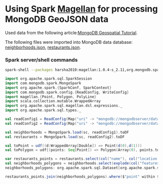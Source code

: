 # Using Spark [Magellan](https://github.com/harsha2010/magellan) for processing MongoDB GeoJSON data

Used data from the following article:[MongoDB Geospatial Tutorial](https://docs.mongodb.com/manual/tutorial/geospatial-tutorial/).

The following files were imported into MongoDB data database:
[neighborhoods.json](https://raw.githubusercontent.com/mongodb/docs-assets/geospatial/neighborhoods.json),
[restaurants.json](https://raw.githubusercontent.com/mongodb/docs-assets/geospatial/restaurants.json).

### Spark server/shell commands
```bash
spark-shell --packages harsha2010:magellan:1.0.4-s_2.11,org.mongodb.spark:mongo-spark-connector_2.11:2.3.1<br/>
```
```scala
import org.apache.spark.sql.SparkSession
import com.mongodb.spark.MongoSpark
import org.apache.spark.{SparkConf, SparkContext}
import com.mongodb.spark.config.{ReadConfig, WriteConfig}
import magellan.{Point, Polygon, PolyLine}
import scala.collection.mutable.WrappedArray
import org.apache.spark.sql.magellan.dsl.expressions._
import org.apache.spark.sql.types._

val readConfig1 = ReadConfig(Map("uri" -> "mongodb://mongodbserver/data.neighborhoods"))
val readConfig2 = ReadConfig(Map("uri" -> "mongodb://mongodbserver/data.restaurants"))

val neighborhoods = MongoSpark.load(sc, readConfig1).toDF
val restaurants = MongoSpark.load(sc, readConfig2).toDF

val toPoint = udf((d:WrappedArray[Double]) => Point(d(0),d(1)))
val toPolygon = udf{(points: Seq[Point]) => Polygon(Array(0), points.toArray)}

var restaurants_points = restaurants.select(col("name"), col("location.coordinates") as "point").withColumn("point", toPoint(col("point"))).cache()
val neighborhoods_polygons = neighborhoods.select(explode(col("features"))).select(col("col.properties.neighborhood") as "neighborhood", col("col.geometry.coordinates").getItem(0) as "polygon").withColumn("polygon", explode_outer(col("polygon"))).withColumn("polygon", myUDf(col("polygon"))).groupBy(col("neighborhood")).agg(collect_list(col("polygon")) as "polygon").withColumn("polygon", toPolygon(col("polygon"))).cache()
neighborhoods_polygons: org.apache.spark.sql.Dataset[org.apache.spark.sql.Row] = [neighborhood: string, polygon: polygon]<br/>

restaurants_points.join(neighborhoods_polygons).where($"point" within $"polygon").show()
```
